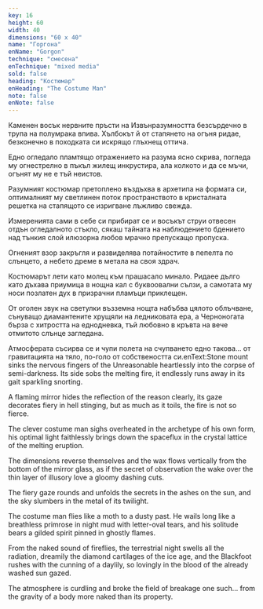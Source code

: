 ```yaml
---
key: 16
height: 60
width: 40
dimensions: "60 x 40"
name: "Горгона"
enName: "Gorgon"
technique: "смесена"
enTechnique: "mixed media"
sold: false
heading: "Костюмар"
enHeading: "The Costume Man"
note: false
enNote: false
---
```

Каменен восък нервните пръсти на Извънразумността безсърдечно в трупа на полумрака впива. Хълбокът й от стапянето на огъня ридае, безконечно в походката си искрящо глъхнещ оттича. 

Едно огледало пламтящо отражението на разума ясно скрива, погледа му огнестрелно в пъкъл жилещ инкрустира, ала колкото и да се мъчи, огънят му не е тъй неистов.

Разумният костюмар претоплено въздъхва в архетипа на формата си, оптималният му светлинен поток пространството в кристалната решетка на стапящото се изригване лъжливо свежда. 

Измеренията сами в себе си прибират се и восъкът струи отвесен отдън огледалното стъкло, сякаш тайната на наблюдението бдението над тънкия слой илюзорна любов мрачно препускащо пропуска.

Огненият взор закръгля и развиделява потайностите в пепелта по слънцето, а небето дреме в метала на своя здрач. 

Костюмарът лети като молец към прашасало минало. Ридаее дълго като дъхава приумица в нощна кал с буквоовални сълзи, а самотата му носи позлатен дух в призрачни пламъци приклещен.

От оголен звук на светулки възземна нощта набъбва цялото  облъчване, сънуващо диамантените хрущяли на ледниковата ера, а Черноногата бърза с хитростта на еднодневка, тъй любовно в кръвта на вече отмитото слънце загледана.

Атмосферата съсирва се и чупи полета на счупването едно такова… от гравитацията на тяло, по-голо от собствеността си.enText:Stone mount sinks the nervous fingers of the Unreasonable heartlessly into the corpse of semi-darkness. Its side sobs the melting fire, it endlessly runs away in its gait sparkling snorting.

A flaming mirror hides the reflection of the reason clearly, its gaze decorates fiery in hell stinging, but as much as it toils, the fire is not so fierce. 

The clever costume man sighs overheated in the archetype of his own form, his optimal light faithlessly brings down the spaceflux in the crystal lattice of the melting eruption.

The dimensions reverse themselves and the wax flows vertically from the bottom of the mirror glass, as if the secret of observation the wake over the thin layer of illusory love a gloomy dashing cuts.

The fiery gaze rounds and unfolds the secrets in the ashes on the sun, and the sky slumbers in the metal of its twilight.

The costume man flies like a moth to a dusty past. He wails long like a breathless primrose in night mud with letter-oval tears, and his solitude bears a gilded spirit pinned in ghostly flames.

From the naked sound of fireflies, the terrestrial night swells all the radiation, dreamily the diamond cartilages of the ice age, and the Blackfoot rushes with the cunning of a daylily, so lovingly in the blood of the already washed sun gazed.

The atmosphere is curdling and broke the field of breakage one such… from the gravity of a body more naked than its property.